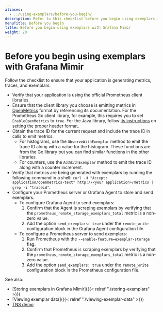 ```yaml
---
aliases:
  - ../using-exemplars/before-you-begin/
description: Refer to this checklist before you begin using exemplars in Grafana Mimir.
menuTitle: Before you begin
title: Before you begin using exemplars with Grafana Mimir
weight: 20
---
```


# Before you begin using exemplars with Grafana Mimir

Follow the checklist to ensure that your application is generating metrics, traces, and exemplars.

- Verify that your application is using the official Prometheus client libraries.
- Ensure that the client library you choose is emitting metrics in [OpenMetrics](https://openmetrics.io/) format by referencing its documentation. For the Prometheus Go client library, for example, this requires you to set `EnableOpenMetrics` to `true`. For the Java library, follow [its instructions](https://github.com/prometheus/client_java#exemplars) on setting the proper header format.
- Obtain the trace ID for the current request and include the trace ID in calls to emit metrics.
  - For histograms, use the `ObserveWithExemplar` method to emit the trace ID along with a value for the histogram. These functions are from the Go library but you can find similar functions in the other libraries.
  - For counters, use the `AddWithExemplar` method to emit the trace ID along with a counter increment.
- Verify that metrics are being generated with exemplars by running the following command in a shell: `curl -H "Accept: application/openmetrics-text" http://<your application>/metrics | grep -i "traceid"`.
- Configure your Prometheus server or Grafana Agent to store and send exemplars.
  - To configure Grafana Agent to send exemplars:
    1. Confirm that the Agent is scraping exemplars by verifying that the `prometheus_remote_storage_exemplars_total` metric is a non-zero value.
    1. Add the option `send_exemplars: true` under the `remote_write` configuration block in the Grafana Agent configuration file.
  - To configure a Prometheus server to send exemplars:
    1. Run Prometheus with the `--enable-feature=exemplar-storage` flag.
    1. Confirm that Prometheus is scraping exemplars by verifying that the `prometheus_remote_storage_exemplars_total` metric is a non-zero value.
    1. Add the option `send_exemplars: true` under the `remote_write` configuration block in the Prometheus configuration file.

See also:

- [Storing exemplars in Grafana Mimir]({{< relref "./storing-exemplars" >}})
- [Viewing exemplar data]({{< relref "./viewing-exemplar-data" >}})
- [TNS demo](https://github.com/grafana/tns)
